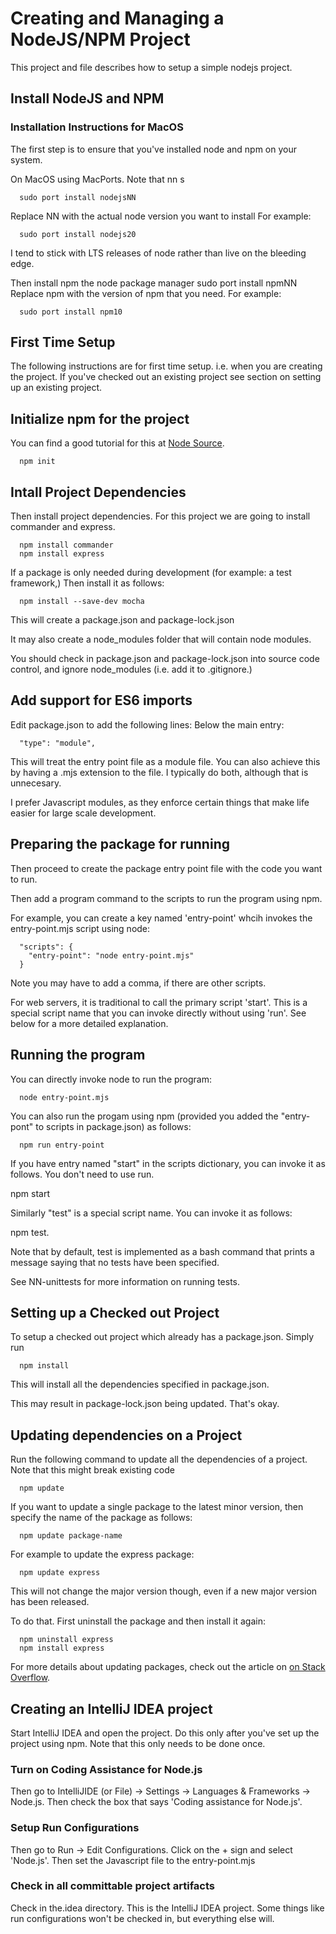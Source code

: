 # Creating and Managing a NodeJS/NPM Project
This project and file describes how to setup a simple nodejs
project.

## Install NodeJS and NPM
### Installation Instructions for MacOS
The first step is to ensure that you've installed node and
npm on your system.

On MacOS using MacPorts. Note that nn s
```
  sudo port install nodejsNN 
```

Replace NN with the actual node version you want to install
For example:

```
  sudo port install nodejs20
```

I tend to stick with LTS releases of node rather than live
on the bleeding edge.
  
Then install npm the node package manager
  sudo port install npmNN
Replace npm with the version of npm that you need.
For example:

```
  sudo port install npm10
```
## First Time Setup
The following instructions are for first time setup. i.e. when
you are creating the project. If you've checked out an existing
project see  section on setting up an existing project.

## Initialize npm for the project
You can find a good tutorial for this at
[Node Source](https://nodesource.com/blog/an-absolute-beginners-guide-to-using-npm/).

```
  npm init
```

## Intall Project Dependencies
Then install project dependencies. For this project we are going to
install commander and express.

```
  npm install commander
  npm install express
```

If a package is only needed during development (for example:
a test framework,) Then install it as follows:

```
  npm install --save-dev mocha
```

This will create a package.json and package-lock.json

It may also create a node_modules folder that will contain
node modules. 

You should check in package.json and package-lock.json
into source code control, and ignore node_modules (i.e.
add it to .gitignore.)

## Add support for ES6 imports
Edit package.json to add the following lines:
Below the main entry:

```
  "type": "module",
```

This will treat the entry point file as a module file. You can
also achieve this by having a .mjs extension to the file.
I typically do both, although that is unnecesary.

I prefer Javascript modules, as they enforce certain
things that make life easier for large scale development.

## Preparing the package for running
Then proceed to create the package entry point file
with the code you want to run.

Then add a program command to the scripts to run the program
using npm.

For example, you can create a key named 'entry-point' whcih
invokes the entry-point.mjs script using node:

```
  "scripts": {
    "entry-point": "node entry-point.mjs"
  }
```
Note you may have to add a comma, if there are
other scripts.

For web servers, it is traditional to call the primary
script 'start'. This is a special script name that you
can invoke directly without using 'run'. See below
for a more detailed explanation.

## Running the program
You can directly invoke node to run the program:

```
  node entry-point.mjs
```

You can also run the progam using npm (provided
you added the "entry-pont" to scripts in package.json)
as follows:

```
  npm run entry-point
```

If you have entry named "start" in the scripts
dictionary, you can invoke it as follows. You
don't need to use run.

npm start

Similarly "test" is a special script name.
You can invoke it as follows:

npm test.

Note that by default, test is implemented
as a bash command that prints a message
saying that no tests have been specified.

See NN-unittests for more information on
running tests.

## Setting up a Checked out Project

To setup a checked out project which 
already has a package.json. Simply
run 
```
  npm install
```
This will install all the dependencies
specified in package.json.

This may result in package-lock.json
being updated. That's okay.

## Updating dependencies on a Project
Run the following command to update all the dependencies
of a project. Note that this might break existing code

```
  npm update
```
If you want to update a single package to the latest
minor version, then specify the name of the package
as follows:

```
  npm update package-name
```

For example to update the express package:
```
  npm update express
```

This will not change the major version though, 
even if a new major version has been released.

To do that. First uninstall the package
and then install it again:

```
  npm uninstall express
  npm install express
```

For more details about updating packages, check out
the article on 
[on Stack Overflow](https://stackoverflow.com/questions/43127863/node-update-a-specific-package).



## Creating an IntelliJ IDEA project

Start IntelliJ IDEA and open the project. Do this only after
you've set up the project using npm. Note that
this only needs to be done once.

### Turn on Coding Assistance for Node.js
Then go to IntelliJIDE (or File) -> Settings -> Languages & Frameworks
-> Node.js. Then check the box that says 'Coding assistance for
Node.js'.

### Setup Run Configurations
Then go to Run -> Edit Configurations. Click on the + sign and
select 'Node.js'. Then set the Javascript file to the
entry-point.mjs

### Check in all committable project artifacts
Check in the.idea directory. This is the IntelliJ
IDEA project. Some things like run configurations won't
be checked in, but everything else will.
